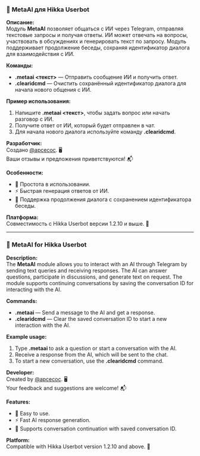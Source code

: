 ### 🎨 **MetaAI для Hikka Userbot**

**Описание:**  
Модуль **MetaAI** позволяет общаться с ИИ через Telegram, отправляя текстовые запросы и получая ответы. ИИ может отвечать на вопросы, участвовать в обсуждениях и генерировать текст по запросу. Модуль поддерживает продолжение беседы, сохраняя идентификатор диалога для взаимодействия с ИИ.

**Команды:**  
- **.metaai <текст>** — Отправить сообщение ИИ и получить ответ.  
- **.clearidcmd** — Очистить сохранённый идентификатор диалога для начала нового общения с ИИ.

**Пример использования:**  
1. Напишите **.metaai <текст>**, чтобы задать вопрос или начать разговор с ИИ.  
2. Получите ответ от ИИ, который будет отправлен в чат.  
3. Для начала нового диалога используйте команду **.clearidcmd**.

**Разработчик:**  
Создано [@apcecoc](https://t.me/apcecoc). 🖥️  
Ваши отзывы и предложения приветствуются! 📬

**Особенности:**  
- 🔧 Простота в использовании.  
- ⚡ Быстрая генерация ответов от ИИ.  
- 🔐 Поддержка продолжения диалога с сохранением идентификатора беседы.  

**Платформа:**  
Совместимость с Hikka Userbot версии 1.2.10 и выше. 📱

---

### 🎨 **MetaAI for Hikka Userbot**

**Description:**  
The **MetaAI** module allows you to interact with an AI through Telegram by sending text queries and receiving responses. The AI can answer questions, participate in discussions, and generate text on request. The module supports continuing conversations by saving the conversation ID for interacting with the AI.

**Commands:**  
- **.metaai <text>** — Send a message to the AI and get a response.  
- **.clearidcmd** — Clear the saved conversation ID to start a new interaction with the AI.

**Example usage:**  
1. Type **.metaai <text>** to ask a question or start a conversation with the AI.  
2. Receive a response from the AI, which will be sent to the chat.  
3. To start a new conversation, use the **.clearidcmd** command.

**Developer:**  
Created by [@apcecoc](https://t.me/apcecoc). 🖥️  
Your feedback and suggestions are welcome! 📬

**Features:**  
- 🔧 Easy to use.  
- ⚡ Fast AI response generation.  
- 🔐 Supports conversation continuation with saved conversation ID.  

**Platform:**  
Compatible with Hikka Userbot version 1.2.10 and above. 📱